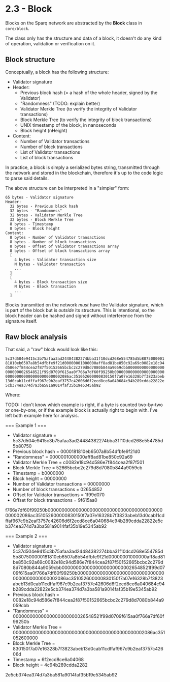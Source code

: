 # 2.3 - Block

Blocks on the Sparq network are abstracted by the **Block** class in `core/block`.

The class only has the structure and data of a block, it doesn't do any kind of operation, validation or verification on it.

## Block structure

Conceptually, a block has the following structure:

* Validator signature
* Header:
  * Previous block hash (= a hash of the whole header, signed by the Validator)
  * "Randomness" (TODO: explain better)
  * Validator Merkle Tree (to verify the integrity of Validator transactions)
  * Block Merkle Tree (to verify the integrity of block transactions)
  * UNIX timestamp of the block, in nanoseconds
  * Block height (nHeight)
* Content:
  * Number of Validator transactions
  * Number of block transactions
  * List of Validator transactions
  * List of block transactions

In practice, a block is simply a serialized bytes string, transmitted through the network and stored in the blockchain, therefore it's up to the code logic to parse said details.

The above structure can be interpreted in a "simpler" form:

```
65 bytes - Validator signature
Header:
  32 bytes - Previous block hash
  32 bytes - "Randomness"
  32 bytes - Validator Merkle Tree
  32 bytes - Block Merkle Tree
  8 bytes - Timestamp
  8 bytes - Block height
Content:
  8 bytes - Number of Validator transactions
  8 bytes - Number of block transactions
  8 bytes - Offset of Validator transactions array
  8 bytes - Offset of block transactions array
  [
    4 bytes - Validator transaction size
    N bytes - Validator transaction
    ...
  ]
  [
    4 bytes - Block transaction size
    N bytes - Block transaction
    ...
  ]
```

Blocks transmitted on the network *must* have the Validator signature, which is part of the block but is *outside* its structure. This is intentional, so the block header can be hashed and signed without interference from the signature itself.

## Raw block analysis

That said, a "raw" block would look like this:

`5c37d504e9415c3b75afaa3ad24484382274bba31f10dcd268e554785d5b807500000181810eb6507a8b54dfbfe9f21d00000001000000aff8ad81be850c92a69c0082e18c94d586e7f844cea2f87f50152665bcbc2c279d8d7080b844a9059cbb00000000000000000000000026548521f99d0709f615aa0f766a7df60f99250b00000000000000000000000000000000000000000000002086ac351052600000830150f7a07e16328b7f3823abeb13d0cab11cdffaf967c9b2eaf3757c42606d6f2ecd8ce6a040684c94b289cdda22822e5cb374ea374d7a3ba581a9014faf35b19e5345ab92`

Where:

TODO: I don't know which example is right, if a byte is counted two-by-two or one-by-one, or if the example block is actually right to begin with. I've left both example here for analysis.

=== Example 1 ===

* Validator signature = 5c37d504e9415c3b75afaa3ad24484382274bba31f10dcd268e554785d5b80750
* Previous block hash = 0000181810eb6507a8b54dfbfe9f21d0
* "Randomness" = 0000001000000aff8ad81be850c92a69
* Validator Merkle Tree = c0082e18c94d586e7f844cea2f87f501
* Block Merkle Tree = 52665bcbc2c279d8d7080b844a9059cb
* Timestamp = b0000000
* Block height = 00000000
* Number of Validator transactions = 00000000
* Number of block transactions = 02654852
* Offset for Validator transactions = 1f99d070
* Offset for block transactions = 9f615aa0

f766a7df60f99250b00000000000000000000000000000000000000000000002086ac351052600000830150f7a07e16328b7f3823abeb13d0cab11cdffaf967c9b2eaf3757c42606d6f2ecd8ce6a040684c94b289cdda22822e5cb374ea374d7a3ba581a9014faf35b19e5345ab92

=== Example 2 ===

* Validator signature = 5c37d504e9415c3b75afaa3ad24484382274bba31f10dcd268e554785d5b807500000181810eb6507a8b54dfbfe9f21d00000001000000aff8ad81be850c92a69c0082e18c94d586e7f844cea2f87f50152665bcbc2c279d8d7080b844a9059cbb00000000000000000000000026548521f99d0709f615aa0f766a7df60f99250b00000000000000000000000000000000000000000000002086ac351052600000830150f7a07e16328b7f3823abeb13d0cab11cdffaf967c9b2eaf3757c42606d6f2ecd8ce6a040684c94b289cdda22822e5cb374ea374d7a3ba581a9014faf35b19e5345ab92
* Previous block hash = 0082e18c94d586e7f844cea2f87f50152665bcbc2c279d8d7080b844a9059cbb
* "Randomness" = 00000000000000000000000026548521f99d0709f615aa0f766a7df60f99250b
* Validator Merkle Tree = 00000000000000000000000000000000000000000000002086ac351052600000
* Block Merkle Tree = 830150f7a07e16328b7f3823abeb13d0cab11cdffaf967c9b2eaf3757c42606d
* Timestamp = 6f2ecd8ce6a04068
* Block height = 4c94b289cdda2282

2e5cb374ea374d7a3ba581a9014faf35b19e5345ab92

